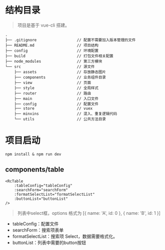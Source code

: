 # 结构目录

> 项目是基于 vue-cli 搭建。

    .
    ├── .gitignore                  // 配置不需要加入版本管理的文件
    ├── README.md                   // 项目结构
    ├── config                      // 环境配置
    ├── build                       // 打包文件相关配置
    ├── node_modules                // 第三方模块
    └── src                         // 源文件
        ├── assets                  // 存放静态图片
        ├── components              // 业务组件目录
        ├── view                    // 页面
        ├── style                   // 全局样式
        ├── router                  // 路由
        ├── main                    // 入口文件
        ├── config                  // 配置文件
        ├── store                   // vuex
        ├── minxins                 // 混入、重复逻辑代码
        └── utils                   // 公共方法目录

# 项目启动

```
npm install & npm run dev
```

## components/table

```
<RcTable
    :tableConfig="tableConfig"
    :searchForm="searchForm"
    :formatSelectList="formatSelectList"
    :buttonList="buttonList"
/>

```

> 列表中select框，options 格式为 [{ name: 'A', id: 0 }, { name: 'B', id: 1 }]

- tableConfig：配置文件
- searchForm：搜索项表单
- formatSelectList：搜索项 Select，数据需要格式化。
- buttonList：列表中需要的button按钮
